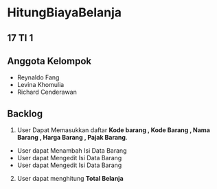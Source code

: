 # HitungBiayaBelanja

 
## **17 TI 1**

## Anggota Kelompok
- Reynaldo Fang 
- Levina Khomulia
- Richard Cenderawan

## Backlog 
1. User Dapat Memasukkan daftar **Kode barang , Kode Barang , Nama Barang , Harga Barang , Pajak Barang**.
- User dapat Menambah Isi Data Barang
- User dapat Mengedit Isi Data Barang
- User dapat Mengedit Isi Data Barang

2. User dapat menghitung **Total Belanja**






